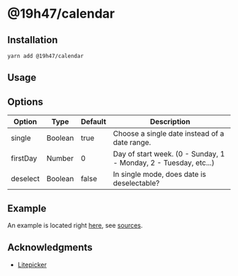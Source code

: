 # @19h47/calendar

## Installation

```
yarn add @19h47/calendar
```

## Usage

## Options

| Option   | Type    | Default | Description                                                      |
| -------- | ------- | ------- | ---------------------------------------------------------------- |
| single   | Boolean | true    | Choose a single date instead of a date range.                    |
| firstDay | Number  | 0       | Day of start week. (0 - Sunday, 1 - Monday, 2 - Tuesday, etc...) |
| deselect | Boolean | false   | In single mode, does date is deselectable?                       |

## Example

An example is located right [here](https://19h47.github.io/19h47-calendar/), see [sources](/docs/index.html).

## Acknowledgments

-   [Litepicker](https://github.com/wakirin/Litepicker)
